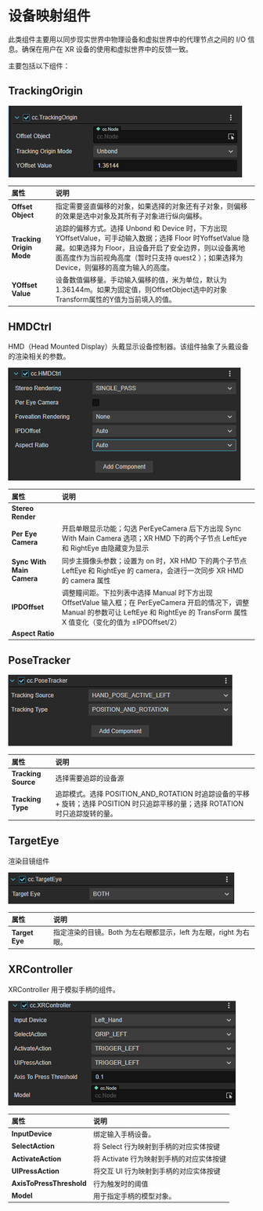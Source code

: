 # 设备映射组件

此类组件主要用以同步现实世界中物理设备和虚拟世界中的代理节点之间的 I/O 信息。确保在用户在 XR 设备的使用和虚拟世界中的反馈一致。

主要包括以下组件：

## TrackingOrigin

![tracking-origin.png](component/tracking-origin.png)

| 属性 | 说明 |
| :--- | :--- |
| **Offset Object**        | 指定需要竖直偏移的对象，如果选择的对象还有子对象，则偏移的效果是选中对象及其所有子对象进行纵向偏移。 |
| **Tracking Origin Mode** | 追踪的偏移方式。选择 Unbond 和 Device 时，下方出现 YOffsetValue，可手动输入数据；选择 Floor 时YoffsetValue 隐藏。如果选择为 Floor，且设备开启了安全边界，则以设备离地面高度作为当前视角高度（暂时只支持 quest2 ）；如果选择为Device，则偏移的高度为输入的高度。 |
| **YOffset Value**        | 设备数值偏移量。手动输入偏移的值，米为单位，默认为1.36144m。如果为固定值，则OffsetObject选中的对象Transform属性的Y值为当前填入的值。 |

## HMDCtrl

HMD（Head Mounted Display）头戴显示设备控制器。该组件抽象了头戴设备的渲染相关的参数。

![hmdctrl](component/hdmctrl.png)

| 属性 | 说明 |
| :--- | :--- |
| **Stereo Render** |  |
| **Per Eye Camera** | 开启单眼显示功能；勾选 PerEyeCamera 后下方出现 Sync With Main Camera 选项；XR HMD 下的两个子节点 LeftEye 和 RightEye 由隐藏变为显示 |
| **Sync With Main Camera** | 同步主摄像头参数；设置为 on 时，XR HMD 下的两个子节点 LeftEye 和 RightEye 的 camera，会进行一次同步 XR HMD 的 camera 属性 |
| **IPDOffset** | 调整瞳间距。下拉列表中选择 Manual 时下方出现 OffsetValue 输入框；在 PerEyeCamera 开启的情况下，调整 Manual 的参数可让 LeftEye 和 RightEye 的 TransForm 属性 X 值变化（变化的值为 ±IPDOffset/2） |
| **Aspect Ratio** |  |

## PoseTracker

![pose-tracker](component/pose-tracker.png)

| 属性 | 说明 |
| :--- | :--- |
| **Tracking Source** | 选择需要追踪的设备源 |
| **Tracking Type**   | 追踪模式。选择 POSITION_AND_ROTATION 时追踪设备的平移 + 旋转；选择 POSITION 时只追踪平移的量；选择 ROTATION 时只追踪旋转的量。 |

## TargetEye

渲染目镜组件

![target-eye](component/target-eye.png)

| 属性 | 说明 |
| :--- | :--- |
| **Target Eye** | 指定渲染的目镜。Both 为左右眼都显示，left 为左眼，right 为右眼。|

## XRController

XRController 用于模拟手柄的组件。

![xrcontroller](component/xrcontroller.png)

| 属性 | 说明 |
| :--- | :--- |
| **InputDevice**           | 绑定输入手柄设备。|
| **SelectAction**          | 将 Select 行为映射到手柄的对应实体按键 |
| **ActivateAction**        | 将 Activate 行为映射到手柄的对应实体按键 |
| **UIPressAction**         | 将交互 UI 行为映射到手柄的对应实体按键 |
| **AxisToPressThreshold**  | 行为触发时的阈值 |
| **Model**                 | 用于指定手柄的模型对象。|

<!-- ## 组件介绍

| 组件名称 | 属性名称 | 属性说明 |
| :--- | :--- | :--- |
| cc.TrackingOrigin     | Offset Object | 指定需要竖直偏移的对象，如果选择的对象还有子对象，则偏移的效果是选中对象及其所有子对象进行纵向偏移。                       |
| Tracking Origin Mode  | 追踪的偏移方式。选择Unbond和Device时，下方出现YOffsetValue，可手动输入数据；选择Floor时YoffsetValue隐藏。如果选择为Floor，且设备开启了安全边界，则以设备离地面高度作为当前视角高度（暂时只支持quest2）；如果选择为Device，则偏移的高度为输入的高度。 |
| YOffset Value         | 设备数值偏移量。手动输入偏移的值，米为单位，默认为1.36144m。如果为固定值，则OffsetObject选中的对象Transform属性的Y值为当前填入的值。                                                                                                                 |
| cc.HMDCtrl            | Per Eye Camera | 开启单眼显示功能；勾选PerEyeCamera后下方出现Sync With Main Camera选项；XR HMD下的两个子节点LeftEye和RightEye由隐藏变为显示 |
| Sync With Main Camera | 同步主摄像头参数；设置为on时，XR HMD下的两个子节点LeftEye和RightEye的camera，会进行一次同步XR HMD的camera属性 |
| IPDOffset             | 调整瞳间距。下拉列表中选择Manual时下方出现OffsetValue输入框；在PerEyeCamera开启的情况下，调整Manual的参数可让LeftEye和RightEye的TransForm属性X值变化（变化的值为±IPDOffset/2） |
| cc.PoseTracker        | Tracking Source | 选择需要追踪的设备源                                                                                                       |
| Tracking Type         | 追踪模式。选择POSITION_AND_ROTATION时追踪设备的平移+旋转；选择POSITION时只追踪平移的量；选择ROTATION时只追踪旋转的量。 |
| cc.TargetEye          | Target Eye | 指定渲染的目镜。Both为左右眼都显示，left为左眼，right为右眼。                                                              |
| cc.XRController       | InputDevice | 绑定输入手柄设备。                                                                                                         |
| SelectAction          | 将Select行为映射到手柄的对应实体按键 |
| ActivateAction        | 将Activate行为映射到手柄的对应实体按键 |
| UIPressAction         | 将交互UI行为映射到手柄的对应实体按键 |
| AxisToPressThreshold  | 行为触发时的阈值 |
| Model                 | 用于指定手柄的模型对象。                                                                                                                                                                                                                             | -->
